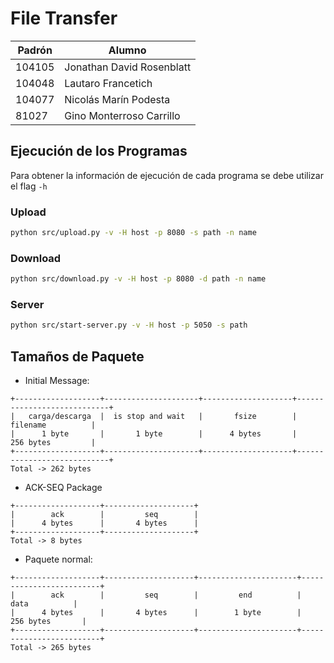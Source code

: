 # File Transfer

| Padrón | Alumno                    |
|--------|---------------------------|
| 104105 | Jonathan David Rosenblatt |
| 104048 | Lautaro Francetich        |
| 104077 | Nicolás Marín Podesta     |
| 81027  | Gino Monterroso Carrillo  |

## Ejecución de los Programas

Para obtener la información de ejecución de cada programa se debe utilizar el flag `-h`

### Upload

```bash
python src/upload.py -v -H host -p 8080 -s path -n name
```

### Download

```bash
python src/download.py -v -H host -p 8080 -d path -n name
```

### Server

```bash
python src/start-server.py -v -H host -p 5050 -s path
```
## Tamaños de Paquete

- Initial Message:

```
+-------------------+---------------------+--------------------+----------------------------+
|   carga/descarga  |  is stop and wait   |       fsize        |          filename          |
|      1 byte       |       1 byte        |      4 bytes       |          256 bytes         |
+-------------------+---------------------+--------------------+----------------------------+
Total -> 262 bytes
```

- ACK-SEQ Package

```
+-------------------+--------------------+
|        ack        |         seq        |
|      4 bytes      |       4 bytes      |
+-------------------+--------------------+
Total -> 8 bytes
```

- Paquete normal:

```
+-------------------+--------------------+----------------------+-------------------------+
|        ack        |         seq        |         end          |           data          |
|      4 bytes      |       4 bytes      |        1 byte        |         256 bytes       |
+-------------------+--------------------+----------------------+-------------------------+
Total -> 265 bytes
```

